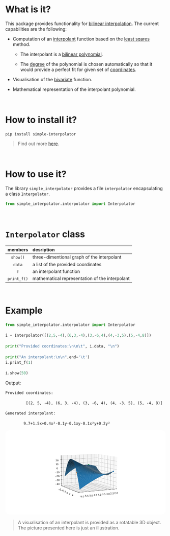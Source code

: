 # What is it?

This package provides functionality for [bilinear interpolation](https://en.wikipedia.org/wiki/Bilinear_interpolation).
The current capabilities are the following:

- Computation of an [interpolant](https://en.wikipedia.org/wiki/Interpolation) function based on the [least sqares](https://en.wikipedia.org/wiki/Least_squares) method.

  - The interpolant is a [bilinear polynomial](https://en.wikipedia.org/wiki/Multilinear_polynomial).

  - The [degree](https://en.wikipedia.org/wiki/Degree_of_a_polynomial) of the polynomial is chosen automatically so that it would provide a perfect fit for given set of [coordinates](https://en.wikipedia.org/wiki/Coordinate_system).

- Visualisation of the [bivariate](<https://en.wikipedia.org/wiki/Function_(mathematics)#Multivariate_function>) function.

- Mathematical representation of the interpolant polynomial.

<br>

# How to install it?

```shell
pip install simple-interpolator
```

> Find out more [here](https://pypi.org/project/simple-interpolator/).

<br>

# How to use it?

The library `simple_interpolator` provides a file `interpolator` encapsulating a class `Interpolator`.

```python
from simple_interpolator.interpolator import Interpolator
```

<br>

# `Interpolator` class

|   members   | desription                                     |
| :---------: | :--------------------------------------------- |
|  `show()`   | three-dimentional graph of the interpolant     |
|   `data`    | a list of the provided coordinates             |
|     `f`     | an interpolant function                        |
| `print_f()` | mathematical representation of the interpolant |

<br>

# Example

```python
from simple_interpolator.interpolator import Interpolator

i = Interpolator([(2,5,-4),(6,3,-4),(3,-6,4),(4,-3,5),(5,-4,8)])

print("Provided coordinates:\n\n\t", i.data, "\n")

print("An interpolant:\n\n",end='\t')
i.print_f(1)

i.show(50)

```

Output:

```shell
Provided coordinates:

         [(2, 5, -4), (6, 3, -4), (3, -6, 4), (4, -3, 5), (5, -4, 8)]

Generated interpolant:

        9.7+1.5x+0.4x²-0.1y-0.1xy-0.1x²y+0.2y²
```

<a href="url"><img src="./assets/bilinear_interpolant.png" style="border-radius:12px"></a>

> A visualisation of an interpolant is provided as a rotatable 3D object. The picture presented here is just an illustration.


